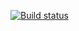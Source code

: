[![Build status](https://ci.appveyor.com/api/projects/status/8v9p1pgbdpq032xx?svg=true)](https://ci.appveyor.com/project/Crunch600/api-ci)